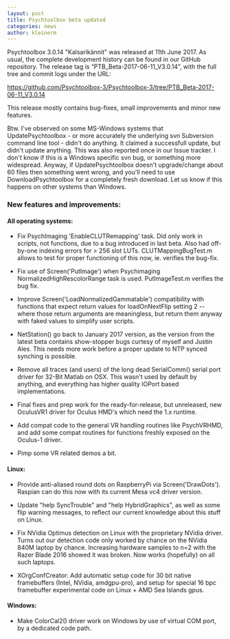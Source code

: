 ```yaml
---
layout: post
title: Psychtoolbox beta updated
categories: news
author: kleinerm
---
```


Psychtoolbox 3.0.14 "Kalsarikännit" was released at 11th June 2017.
As usual, the complete development history can be found in our GitHub repository.
The release tag is “PTB_Beta-2017-06-11_V3.0.14”, with the full tree and commit logs under the URL:

<https://github.com/Psychtoolbox-3/Psychtoolbox-3/tree/PTB_Beta-2017-06-11_V3.0.14>

This release mostly contains bug-fixes, small improvements and minor new features.

Btw. I've observed on some MS-Windows systems that UpdatePsychtoolbox - or more accurately the underlying svn Subversion command line tool - didn't do anything. It claimed a successfull update, but didn't update anything. This was also reported once in our Issue tracker. I don't know if this is a Windows specific svn bug, or something more widespread. Anyway, if UpdatePsychtoolbox doesn't upgrade/change about 60 files then something went wrong, and you'll need to use DownloadPsychtoolbox for a completely fresh download. Let us know if this happens on other systems than Windows.

### New features and improvements:

#### All operating systems:

* Fix PsychImaging 'EnableCLUTRemapping' task. Did only work in scripts, not functions, due to a bug introduced in last beta. Also had off-by-one indexing errors for > 256 slot LUTs. CLUTMappingBugTest.m allows to test for proper functioning of this now, ie. verifies the bug-fix.

* Fix use of Screen('PutImage') when Psychimaging NormalizedHighRescolorRange task is used. PutImageTest.m verifies the bug fix.

* Improve Screen('LoadNormalizedGammatable') compatibility with functions that expect return values for loadOnNextFlip setting 2 -- where those return arguments are meaningless, but return them anyway with faked values to simplify user scripts.

* NetStation() go back to January 2017 version, as the version from the latest beta contains show-stopper bugs curtesy of myself and Justin Ales. This needs more work before a proper update to NTP synced synching is possible.

* Remove all traces (and users) of the long dead SerialComm() serial port driver for 32-Bit Matlab on OSX. This wasn't used by default by anything, and everything has higher quality IOPort based implementations.

* Final fixes and prep work for the ready-for-release, but unreleased, new OculusVR1 driver for Oculus HMD's which need the 1.x runtime.

* Add compat code to the general VR handling routines like PsychVRHMD, and add some compat routines for functions freshly exposed on the Oculus-1 driver.

* Pimp some VR related demos a bit.

#### Linux:

* Provide anti-aliased round dots on RaspberryPi via Screen('DrawDots'). Raspian can do this now with its current Mesa vc4 driver version.

* Update "help SyncTrouble" and "help HybridGraphics", as well as some flip warning messages, to reflect our current knowledge about this stuff on Linux.

* Fix NVidia Optimus detection on Linux with the proprietary NVidia driver. Turns out our detection code only worked by chance on the NVidia 840M laptop by chance. Increasing hardware samples to n=2 with the Razer Blade 2016 showed it was broken. Now works (hopefully) on all such laptops.

* XOrgConfCreator: Add automatic setup code for 30 bit native framebuffers (Intel, NVidia, amdgpu-pro), and setup for special 16 bpc framebuffer experimental code on Linux + AMD Sea Islands gpus.

#### Windows:

* Make ColorCal2() driver work on Windows by use of virtual COM port, by a dedicated code path.
